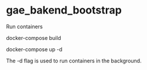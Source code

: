 # gae_bakend_bootstrap


Run containers

docker-compose build

docker-compose up -d

The -d flag is used to run containers in the background.
